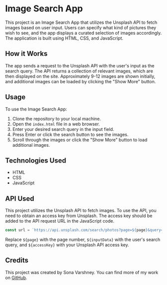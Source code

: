 # Image Search App

This project is an Image Search App that utilizes the Unsplash API to fetch images based on user input. Users can specify what kind of pictures they wish to see, and the app displays a curated selection of images accordingly. The application is built using HTML, CSS, and JavaScript.

## How it Works

The app sends a request to the Unsplash API with the user's input as the search query. The API returns a collection of relevant images, which are then displayed on the site. Approximately 9-12 images are shown initially, and additional images can be loaded by clicking the "Show More" button.

## Usage

To use the Image Search App:

1. Clone the repository to your local machine.
2. Open the `index.html` file in a web browser.
3. Enter your desired search query in the input field.
4. Press Enter or click the search button to see the images.
5. Scroll through the images or click the "Show More" button to load additional images.

## Technologies Used

- HTML
- CSS
- JavaScript

## API Used

This project utilizes the Unsplash API to fetch images. To use the API, you need to obtain an access key from Unsplash. The access key should be added to the API request URL in the JavaScript code.

```javascript
const url = `https://api.unsplash.com/search/photos?page=${page}&query=${inputData}&client_id=${accessKey}`;
```

Replace `${page}` with the page number, `${inputData}` with the user's search query, and `${accessKey}` with your Unsplash API access key.

## Credits

This project was created by Sona Varshney. You can find more of my work on [GitHub](https://github.com/SonaVarshney).

